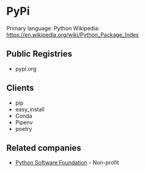 # PyPi

Primary language: Python
Wikipedia: https://en.wikipedia.org/wiki/Python_Package_Index

## Public Registries

- pypi.org

## Clients

- pip
- easy_install
- Conda
- Pipenv
- poetry

## Related companies

- [Python Software Foundation](https://www.python.org/psf/) - Non-profit
